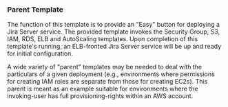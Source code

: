 ### Parent Template

The function of this template is to provide an "Easy" button for deploying a Jira Server service. The provided template invokes the Security Group, S3, IAM, RDS, ELB and AutoScaling templates. Upon completion of this template's running, an ELB-fronted Jira Server service will be up and ready for initial configuration.

A wide variety of "parent" templates may be needed to deal with the particulars of a given deployment (e.g., environments where permissions for creating IAM roles are separate from those for creating EC2s). This parent is meant as an example suitable for environments where the invoking-user has full provisioning-rights within an AWS account.
